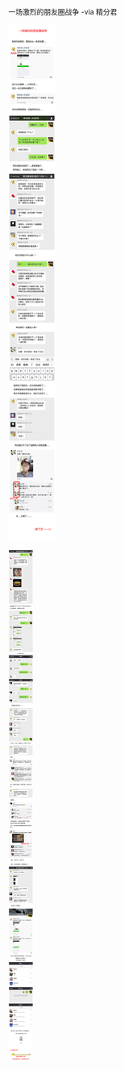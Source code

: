 一场激烈的朋友圈战争 -via 精分君

![07d682da0ece4063add82e20d38f6e46.jpg](https://raw.githubusercontent.com/wxlzmt/cdn1/master/ext/qw/groups/10059/07d682da0ece4063add82e20d38f6e46.jpg)

![daa72bbf33fe4be2aa47b2af11732f1a.jpg](https://raw.githubusercontent.com/wxlzmt/cdn1/master/ext/qw/groups/10059/daa72bbf33fe4be2aa47b2af11732f1a.jpg)
